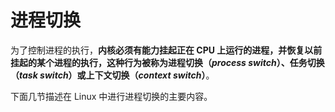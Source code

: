 # 进程切换

为了控制进程的执行，**内核必须有能力挂起正在 CPU 上运行的进程，并恢复以前挂起的某个进程的执行，这种行为被称为进程切换（*process switch*）、任务切换（*task switch*）或上下文切换（*context switch*）**。

下面几节描述在 Linux 中进行进程切换的主要内容。
